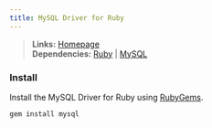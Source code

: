 ```yaml
---
title: MySQL Driver for Ruby
---
```



> **Links:** [Homepage](http://rubygems.org/gems/mysql)  
> **Dependencies:** [Ruby](/ruby) | [MySQL](/mysql)


### Install

Install the MySQL Driver for Ruby using [RubyGems](http://rubygems.org/).

	gem install mysql
